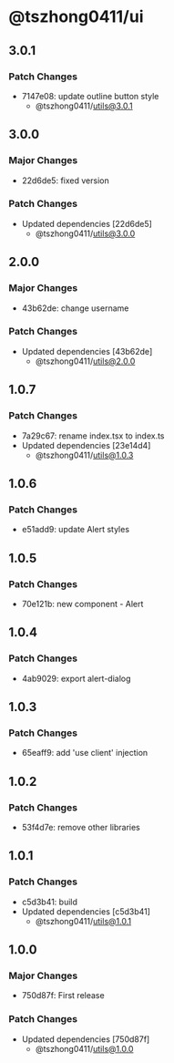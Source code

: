 # @tszhong0411/ui

## 3.0.1

### Patch Changes

- 7147e08: update outline button style
  - @tszhong0411/utils@3.0.1

## 3.0.0

### Major Changes

- 22d6de5: fixed version

### Patch Changes

- Updated dependencies [22d6de5]
  - @tszhong0411/utils@3.0.0

## 2.0.0

### Major Changes

- 43b62de: change username

### Patch Changes

- Updated dependencies [43b62de]
  - @tszhong0411/utils@2.0.0

## 1.0.7

### Patch Changes

- 7a29c67: rename index.tsx to index.ts
- Updated dependencies [23e14d4]
  - @tszhong0411/utils@1.0.3

## 1.0.6

### Patch Changes

- e51add9: update Alert styles

## 1.0.5

### Patch Changes

- 70e121b: new component - Alert

## 1.0.4

### Patch Changes

- 4ab9029: export alert-dialog

## 1.0.3

### Patch Changes

- 65eaff9: add 'use client' injection

## 1.0.2

### Patch Changes

- 53f4d7e: remove other libraries

## 1.0.1

### Patch Changes

- c5d3b41: build
- Updated dependencies [c5d3b41]
  - @tszhong0411/utils@1.0.1

## 1.0.0

### Major Changes

- 750d87f: First release

### Patch Changes

- Updated dependencies [750d87f]
  - @tszhong0411/utils@1.0.0
